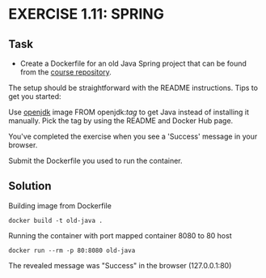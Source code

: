 # EXERCISE 1.11: SPRING
## Task
- Create a Dockerfile for an old Java Spring project that can be found from the [course repository](https://github.com/docker-hy/material-applications/tree/main/spring-example-project).

The setup should be straightforward with the README instructions. Tips to get you started:

Use [openjdk](https://hub.docker.com/_/openjdk) image FROM openjdk:_tag_ to get Java instead of installing it manually. Pick the tag by using the README and Docker Hub page.

You've completed the exercise when you see a 'Success' message in your browser.

Submit the Dockerfile you used to run the container.

## Solution
Building image from Dockerfile
```
docker build -t old-java .
```
Running the container with port mapped container 8080 to 80 host
```
docker run --rm -p 80:8080 old-java
```
The revealed message was "Success" in the browser (127.0.0.1:80)
